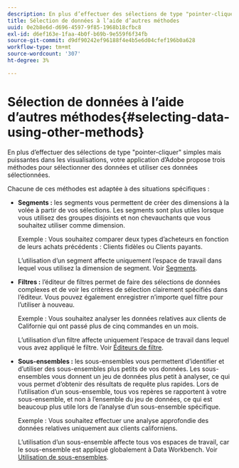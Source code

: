 ```yaml
---
description: En plus d’effectuer des sélections de type "pointer-cliquer" simples mais puissantes dans les visualisations, votre application d’Adobe propose trois méthodes pour sélectionner des données et utiliser ces données sélectionnées.
title: Sélection de données à l’aide d’autres méthodes
uuid: 0e2b8e6d-d696-4597-9f85-1968b18cfbc8
exl-id: d6ef163e-1faa-4b0f-b69b-9e559f6f34fb
source-git-commit: d9df90242ef96188f4e4b5e6d04cfef196b0a628
workflow-type: tm+mt
source-wordcount: '307'
ht-degree: 3%

---
```


# Sélection de données à l’aide d’autres méthodes{#selecting-data-using-other-methods}

En plus d’effectuer des sélections de type &quot;pointer-cliquer&quot; simples mais puissantes dans les visualisations, votre application d’Adobe propose trois méthodes pour sélectionner des données et utiliser ces données sélectionnées.

Chacune de ces méthodes est adaptée à des situations spécifiques :

* **Segments :** les segments vous permettent de créer des dimensions à la volée à partir de vos sélections. Les segments sont plus utiles lorsque vous utilisez des groupes disjoints et non chevauchants que vous souhaitez utiliser comme dimension.

   Exemple : Vous souhaitez comparer deux types d’acheteurs en fonction de leurs achats précédents : Clients fidèles ou Clients payants.

   L’utilisation d’un segment affecte uniquement l’espace de travail dans lequel vous utilisez la dimension de segment. Voir [Segments](../../../../home/c-get-started/c-analysis-vis/c-seg/c-seg.md#concept-71a333e5c7334e0489c76fca95862fbc).

* **Filtres :** l’éditeur de filtres permet de faire des sélections de données complexes et de voir les critères de sélection clairement spécifiés dans l’éditeur. Vous pouvez également enregistrer n’importe quel filtre pour l’utiliser à nouveau.

   Exemple : Vous souhaitez analyser les données relatives aux clients de Californie qui ont passé plus de cinq commandes en un mois.

   L’utilisation d’un filtre affecte uniquement l’espace de travail dans lequel vous avez appliqué le filtre. Voir [Éditeurs de filtre](../../../../home/c-get-started/c-analysis-vis/c-filter-editors/c-filter-editors.md#concept-2f343ecbed8240f18b0c1f1eccef11e3).

* **Sous-ensembles :**  les sous-ensembles vous permettent d’identifier et d’utiliser des sous-ensembles plus petits de vos données. Les sous-ensembles vous donnent un jeu de données plus petit à analyser, ce qui vous permet d’obtenir des résultats de requête plus rapides. Lors de l’utilisation d’un sous-ensemble, tous vos repères se rapportent à votre sous-ensemble, et non à l’ensemble du jeu de données, ce qui est beaucoup plus utile lors de l’analyse d’un sous-ensemble spécifique.

   Exemple : Vous souhaitez effectuer une analyse approfondie des données relatives uniquement aux clients californiens.

   L’utilisation d’un sous-ensemble affecte tous vos espaces de travail, car le sous-ensemble est appliqué globalement à Data Workbench. Voir [Utilisation de sous-ensembles](../../../../home/c-get-started/c-vis/c-wk-subsets/c-wk-subsets.md#concept-43809322b6374d5cb2536630a13e943b).
